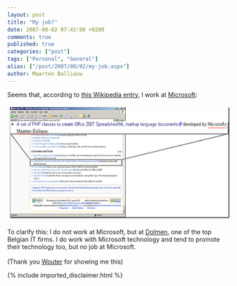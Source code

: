 ```yaml
---
layout: post
title: "My job?"
date: 2007-08-02 07:42:00 +0200
comments: true
published: true
categories: ["post"]
tags: ["Personal", "General"]
alias: ["/post/2007/08/02/my-job.aspx"]
author: Maarten Balliauw
---
```

<P>Seems that, according to <A href="http://en.wikipedia.org/wiki/Office_Open_XML" target=_blank mce_href="http://en.wikipedia.org/wiki/Office_Open_XML">this Wikipedia entry</A>, I work at <A href="http://www.microsoft.com/" target=_blank mce_href="http://www.microsoft.com/">Microsoft</A>:</P>
<P><A href="/images/WindowsLiveWriter/Myjob_6AFD/20070802_maarten_microsoft%5B5%5D.png" mce_href="/images/WindowsLiveWriter/Myjob_6AFD/20070802_maarten_microsoft%5B5%5D.png" atomicselection="true"><IMG style="BORDER-RIGHT: 0px; BORDER-TOP: 0px; MARGIN: 5px; BORDER-LEFT: 0px; WIDTH: 600px; BORDER-BOTTOM: 0px; HEIGHT: 256px" height=256 src="/images/WindowsLiveWriter/Myjob_6AFD/20070802_maarten_microsoft_thumb%5B5%5D.png" width=600 border=0 mce_src="/images/WindowsLiveWriter/Myjob_6AFD/20070802_maarten_microsoft_thumb%5B5%5D.png"></A> </P>
<P>To clarify this: I do not work at Microsoft, but at <A href="http://www.dolmen.be/" target=_blank mce_href="http://www.dolmen.be">Dolmen</A>, one of the top Belgian IT firms. I do work with Microsoft technology and tend to promote their technology too, but no job at Microsoft.<BR><BR>(Thank you <A href="http://blogs.infosupport.com/wouterv/" target=_blank mce_href="http://blogs.infosupport.com/wouterv/">Wouter</A> for&nbsp;showing me this)</P>

{% include imported_disclaimer.html %}

